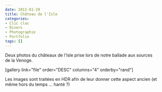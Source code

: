 ```yaml
---
date: 2012-01-29
title: Château de l'Isle
categories:
- Clic clac
- Divers
- Photographie
- Portfolio
tags: []
---
```

Deux photos du châteaux de l'Isle prise lors de notre ballade aux sources de la Venoge. <!--more-->

[gallery link="file" order="DESC" columns="4" orderby="rand"]

Les images sont traitées en HDR afin de leur donner cette aspect ancien (et même hors du temps ... hanté ?)

